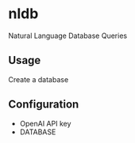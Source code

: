 # nldb

Natural Language Database Queries

## Usage

Create a database

## Configuration

- OpenAI API key
- DATABASE
